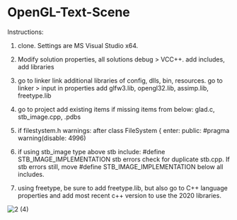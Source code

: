 # OpenGL-Text-Scene

Instructions:

1. clone. Settings are MS Visual Studio x64.

2. Modify solution properties, all solutions debug > VCC++.
add includes, add libraries

3. go to linker link additional libraries of config, dlls, bin, resources.
go to linker > input in properties add 
glfw3.lib, opengl32.lib, assimp.lib, freetype.lib

4. go to project add existing items if missing items from below:
glad.c, stb_image.cpp, .pdbs

5. if filestystem.h warnings: 
after class FileSystem {
enter:
  public:
  #pragma warning(disable: 4996)


6. if using stb_image type above stb include: 
#define STB_IMAGE_IMPLEMENTATION 
stb errors check for duplicate stb.cpp. If stb errors still, move #define STB_IMAGE_IMPLEMENTATION  below all includes.

7. using freetype, be sure to add freetype.lib, but also go to C++ language properties and add most recent c++ version to use the 2020 libraries. 

![2 (4)](https://user-images.githubusercontent.com/110789514/209887682-eebc1c47-1d9c-4ed8-b21e-01d5a1e30858.png)
